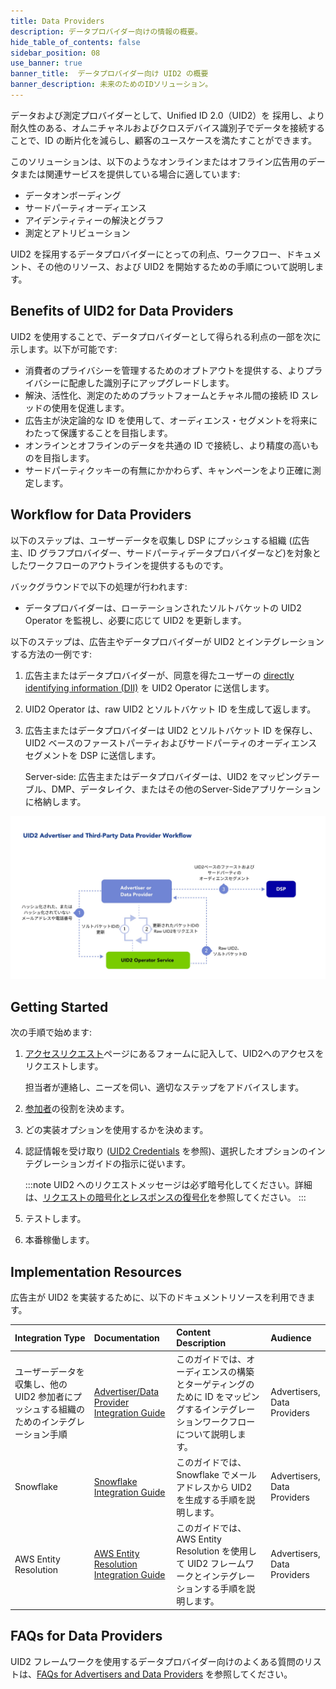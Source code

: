 ```yaml
---
title: Data Providers
description: データプロバイダー向けの情報の概要。
hide_table_of_contents: false
sidebar_position: 08
use_banner: true
banner_title:  データプロバイダー向け UID2 の概要
banner_description: 未来のためのIDソリューション。
---
```


データおよび測定プロバイダーとして、Unified ID 2.0（UID2）を 採用し、より耐久性のある、オムニチャネルおよびクロスデバイス識別子でデータを接続することで、ID の断片化を減らし、顧客のユースケースを満たすことができます。

このソリューションは、以下のようなオンラインまたはオフライン広告用のデータまたは関連サービスを提供している場合に適しています:
- データオンボーディング
- サードパーティオーディエンス
- アイデンティティーの解決とグラフ
- 測定とアトリビューション

UID2 を採用するデータプロバイダーにとっての利点、ワークフロー、ドキュメント、その他のリソース、および UID2 を開始するための手順について説明します。

## Benefits of UID2 for Data Providers

UID2 を使用することで、データプロバイダーとして得られる利点の一部を次に示します。以下が可能です:
- 消費者のプライバシーを管理するためのオプトアウトを提供する、よりプライバシーに配慮した識別子にアップグレードします。
- 解決、活性化、測定のためのプラットフォームとチャネル間の接続 ID スレッドの使用を促進します。
- 広告主が決定論的な ID を使用して、オーディエンス・セグメントを将来にわたって保護することを目指します。
- オンラインとオフラインのデータを共通の ID で接続し、より精度の高いものを目指します。
- サードパーティクッキーの有無にかかわらず、キャンペーンをより正確に測定します。

## Workflow for Data Providers

以下のステップは、ユーザーデータを収集し DSP にプッシュする組織 (広告主、ID グラフプロバイダー、サードパーティデータプロバイダーなど)を対象としたワークフローのアウトラインを提供するものです。

バックグラウンドで以下の処理が行われます:
* データプロバイダーは、ローテーションされたソルトバケットの UID2 Operator を監視し、必要に応じて UID2 を更新します。

以下のステップは、広告主やデータプロバイダーが UID2 とインテグレーションする方法の一例です:

1. 広告主またはデータプロバイダーが、同意を得たユーザーの [directly identifying information (DII)](../ref-info/glossary-uid.md#gl-dii) を UID2 Operator に送信します。
2. UID2 Operator は、raw UID2 とソルトバケット ID を生成して返します。
3. 広告主またはデータプロバイダーは UID2 とソルトバケット ID を保存し、UID2 ベースのファーストパーティおよびサードパーティのオーディエンスセグメントを DSP に送信します。

   Server-side: 広告主またはデータプロバイダーは、UID2 をマッピングテーブル、DMP、データレイク、またはその他のServer-Sideアプリケーションに格納します。

![Data Provider Workflow](images/UID2AdvertiserAndThirdPartyDataProviderWorkflow.jpg)

<!-- ## Integration Requirements

ユーザーの DII から UID2 を生成するためには、サードパーティデータプロバイダーは以下の要件を満たしている必要があります。

- UID2 Operator とインテグレーションして UID2 を生成し、ソルトバケットのローテーションを処理すること。
- UID2 Operator の API にアクセスできること。<br/>広告主によっては、CDP、データオンボーダー、またはその他のサービスプロバイダーを経由する場合もあります。

詳細は、[Advertiser/Data Provider Integration Guide](/guides/advertiser-dataprovider-guide.md) を参照してください。 -->

## Getting Started

次の手順で始めます:

1. [アクセスリクエスト](/request-access)ページにあるフォームに記入して、UID2へのアクセスをリクエストします。

   担当者が連絡し、ニーズを伺い、適切なステップをアドバイスします。
1. [参加者](../intro.md#participants)の役割を決めます。
1. どの実装オプションを使用するかを決めます。
1. 認証情報を受け取り ([UID2 Credentials](../getting-started/gs-credentials.md) を参照)、選択したオプションのインテグレーションガイドの指示に従います。

   :::note
   UID2 へのリクエストメッセージは必ず暗号化してください。詳細は、[リクエストの暗号化とレスポンスの復号化](../getting-started/gs-encryption-decryption.md)を参照してください。
   :::
1. テストします。
1. 本番稼働します。

## Implementation Resources

広告主が UID2 を実装するために、以下のドキュメントリソースを利用できます。

| Integration Type| Documentation | Content Description | Audience |
| :--- | :--- | :--- | :--- |
| ユーザーデータを収集し、他の UID2 参加者にプッシュする組織のためのインテグレーション手順 | [Advertiser/Data Provider Integration Guide](../guides/advertiser-dataprovider-guide.md) | このガイドでは、オーディエンスの構築とターゲティングのために ID をマッピングするインテグレーションワークフローについて説明します。 | Advertisers,<br/>Data Providers |
| Snowflake | [Snowflake Integration Guide](../guides/snowflake_integration.md) | このガイドでは、Snowflake でメールアドレスから UID2 を生成する手順を説明します。 | Advertisers,<br/>Data Providers |
| AWS Entity Resolution | [AWS Entity Resolution Integration Guide](../guides/integration-aws-entity-resolution.md) | このガイドでは、AWS Entity Resolution を使用して UID2 フレームワークとインテグレーションする手順を説明します。 | Advertisers,<br/>Data Providers |

## FAQs for Data Providers

UID2 フレームワークを使用するデータプロバイダー向けのよくある質問のリストは、[FAQs for Advertisers and Data Providers](../getting-started/gs-faqs.md#faqs-for-advertisers-and-data-providers) を参照してください。